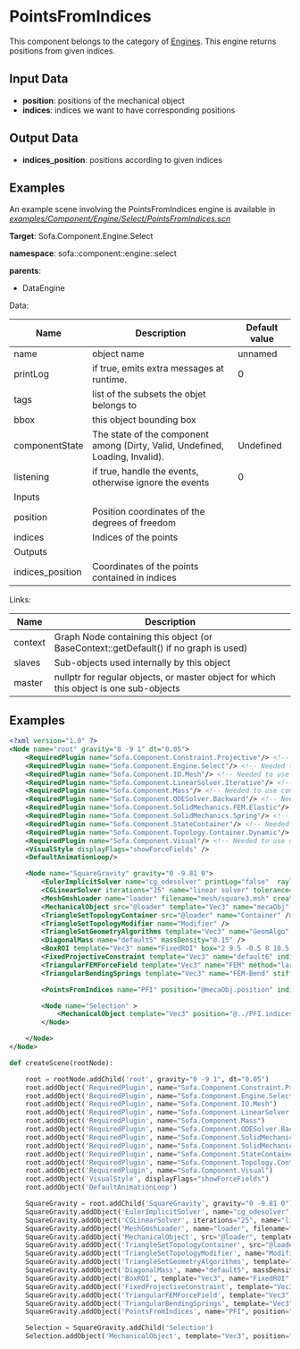 PointsFromIndices
================

This component belongs to the category of [Engines](https://www.sofa-framework.org/community/doc/simulation-principles/engine/). This engine returns positions from given indices.

Input Data
----------

-   **position**: positions of the mechanical object
-   **indices**: indices we want to have corresponding positions

Output Data
----------

-   **indices\_position**: positions according to given indices  

Examples
--------

An example scene involving the PointsFromIndices engine is available in [*examples/Component/Engine/Select/PointsFromIndices.scn*](https://github.com/sofa-framework/sofa/blob/master/examples/Component/Engine/Select/PointsFromIndices.scn)
<!-- automatically generated doc START -->
__Target__: Sofa.Component.Engine.Select

__namespace__: sofa::component::engine::select

__parents__: 
- DataEngine

Data: 

<table>
<thead>
    <tr>
        <th>Name</th>
        <th>Description</th>
        <th>Default value</th>
    </tr>
</thead>
<tbody>
	<tr>
		<td>name</td>
		<td>
object name
</td>
		<td>unnamed</td>
	</tr>
	<tr>
		<td>printLog</td>
		<td>
if true, emits extra messages at runtime.
</td>
		<td>0</td>
	</tr>
	<tr>
		<td>tags</td>
		<td>
list of the subsets the objet belongs to
</td>
		<td></td>
	</tr>
	<tr>
		<td>bbox</td>
		<td>
this object bounding box
</td>
		<td></td>
	</tr>
	<tr>
		<td>componentState</td>
		<td>
The state of the component among (Dirty, Valid, Undefined, Loading, Invalid).
</td>
		<td>Undefined</td>
	</tr>
	<tr>
		<td>listening</td>
		<td>
if true, handle the events, otherwise ignore the events
</td>
		<td>0</td>
	</tr>
	<tr>
		<td colspan="3">Inputs</td>
	</tr>
	<tr>
		<td>position</td>
		<td>
Position coordinates of the degrees of freedom
</td>
		<td></td>
	</tr>
	<tr>
		<td>indices</td>
		<td>
Indices of the points
</td>
		<td></td>
	</tr>
	<tr>
		<td colspan="3">Outputs</td>
	</tr>
	<tr>
		<td>indices_position</td>
		<td>
Coordinates of the points contained in indices
</td>
		<td></td>
	</tr>

</tbody>
</table>

Links: 

| Name | Description |
| ---- | ----------- |
|context|Graph Node containing this object (or BaseContext::getDefault() if no graph is used)|
|slaves|Sub-objects used internally by this object|
|master|nullptr for regular objects, or master object for which this object is one sub-objects|



## Examples

```xml
<?xml version="1.0" ?>
<Node name="root" gravity="0 -9 1" dt="0.05">
    <RequiredPlugin name="Sofa.Component.Constraint.Projective"/> <!-- Needed to use components [FixedProjectiveConstraint] -->
    <RequiredPlugin name="Sofa.Component.Engine.Select"/> <!-- Needed to use components [BoxROI PointsFromIndices] -->
    <RequiredPlugin name="Sofa.Component.IO.Mesh"/> <!-- Needed to use components [MeshGmshLoader] -->
    <RequiredPlugin name="Sofa.Component.LinearSolver.Iterative"/> <!-- Needed to use components [CGLinearSolver] -->
    <RequiredPlugin name="Sofa.Component.Mass"/> <!-- Needed to use components [DiagonalMass] -->
    <RequiredPlugin name="Sofa.Component.ODESolver.Backward"/> <!-- Needed to use components [EulerImplicitSolver] -->
    <RequiredPlugin name="Sofa.Component.SolidMechanics.FEM.Elastic"/> <!-- Needed to use components [TriangularFEMForceField] -->
    <RequiredPlugin name="Sofa.Component.SolidMechanics.Spring"/> <!-- Needed to use components [TriangularBendingSprings] -->
    <RequiredPlugin name="Sofa.Component.StateContainer"/> <!-- Needed to use components [MechanicalObject] -->
    <RequiredPlugin name="Sofa.Component.Topology.Container.Dynamic"/> <!-- Needed to use components [TriangleSetGeometryAlgorithms TriangleSetTopologyContainer TriangleSetTopologyModifier] -->
    <RequiredPlugin name="Sofa.Component.Visual"/> <!-- Needed to use components [VisualStyle] -->
    <VisualStyle displayFlags="showForceFields" />
    <DefaultAnimationLoop/>

    <Node name="SquareGravity" gravity="0 -9.81 0">
        <EulerImplicitSolver name="cg_odesolver" printLog="false"  rayleighStiffness="0.1" rayleighMass="0.1" />
        <CGLinearSolver iterations="25" name="linear solver" tolerance="1.0e-9" threshold="1.0e-9" />
        <MeshGmshLoader name="loader" filename="mesh/square3.msh" createSubelements="true"/>
        <MechanicalObject src="@loader" template="Vec3" name="mecaObj" scale3d="10 10 10" restScale="1" />
        <TriangleSetTopologyContainer src="@loader" name="Container" />
        <TriangleSetTopologyModifier name="Modifier" />
        <TriangleSetGeometryAlgorithms template="Vec3" name="GeomAlgo" />
        <DiagonalMass name="default5" massDensity="0.15" />
        <BoxROI template="Vec3" name="FixedROI" box="2 9.5 -0.5 8 10.5 0.5" drawBoxes="1" position="@mecaObj.rest_position" computeTriangles="0" computeTetrahedra="0" computeEdges="0" />
        <FixedProjectiveConstraint template="Vec3" name="default6" indices="@FixedROI.indices" />
        <TriangularFEMForceField template="Vec3" name="FEM" method="large" poissonRatio="0.3" youngModulus="60" />
        <TriangularBendingSprings template="Vec3" name="FEM-Bend" stiffness="300" damping="1" />

        <PointsFromIndices name="PFI" position="@mecaObj.position" indices="10 20 30" />

        <Node name="Selection" >
            <MechanicalObject template="Vec3" position="@../PFI.indices_position" name="SelectedDOFs" showIndices="1" showIndicesScale="0.2"  />
        </Node>

    </Node>
</Node>
```
```python
def createScene(rootNode):

	root = rootNode.addChild('root', gravity="0 -9 1", dt="0.05")
	root.addObject('RequiredPlugin', name="Sofa.Component.Constraint.Projective")
	root.addObject('RequiredPlugin', name="Sofa.Component.Engine.Select")
	root.addObject('RequiredPlugin', name="Sofa.Component.IO.Mesh")
	root.addObject('RequiredPlugin', name="Sofa.Component.LinearSolver.Iterative")
	root.addObject('RequiredPlugin', name="Sofa.Component.Mass")
	root.addObject('RequiredPlugin', name="Sofa.Component.ODESolver.Backward")
	root.addObject('RequiredPlugin', name="Sofa.Component.SolidMechanics.FEM.Elastic")
	root.addObject('RequiredPlugin', name="Sofa.Component.SolidMechanics.Spring")
	root.addObject('RequiredPlugin', name="Sofa.Component.StateContainer")
	root.addObject('RequiredPlugin', name="Sofa.Component.Topology.Container.Dynamic")
	root.addObject('RequiredPlugin', name="Sofa.Component.Visual")
	root.addObject('VisualStyle', displayFlags="showForceFields")
	root.addObject('DefaultAnimationLoop')

	SquareGravity = root.addChild('SquareGravity', gravity="0 -9.81 0")
	SquareGravity.addObject('EulerImplicitSolver', name="cg_odesolver", printLog="false", rayleighStiffness="0.1", rayleighMass="0.1")
	SquareGravity.addObject('CGLinearSolver', iterations="25", name="linear solver", tolerance="1.0e-9", threshold="1.0e-9")
	SquareGravity.addObject('MeshGmshLoader', name="loader", filename="mesh/square3.msh", createSubelements="true")
	SquareGravity.addObject('MechanicalObject', src="@loader", template="Vec3", name="mecaObj", scale3d="10 10 10", restScale="1")
	SquareGravity.addObject('TriangleSetTopologyContainer', src="@loader", name="Container")
	SquareGravity.addObject('TriangleSetTopologyModifier', name="Modifier")
	SquareGravity.addObject('TriangleSetGeometryAlgorithms', template="Vec3", name="GeomAlgo")
	SquareGravity.addObject('DiagonalMass', name="default5", massDensity="0.15")
	SquareGravity.addObject('BoxROI', template="Vec3", name="FixedROI", box="2 9.5 -0.5 8 10.5 0.5", drawBoxes="1", position="@mecaObj.rest_position", computeTriangles="0", computeTetrahedra="0", computeEdges="0")
	SquareGravity.addObject('FixedProjectiveConstraint', template="Vec3", name="default6", indices="@FixedROI.indices")
	SquareGravity.addObject('TriangularFEMForceField', template="Vec3", name="FEM", method="large", poissonRatio="0.3", youngModulus="60")
	SquareGravity.addObject('TriangularBendingSprings', template="Vec3", name="FEM-Bend", stiffness="300", damping="1")
	SquareGravity.addObject('PointsFromIndices', name="PFI", position="@mecaObj.position", indices="10 20 30")

	Selection = SquareGravity.addChild('Selection')
	Selection.addObject('MechanicalObject', template="Vec3", position="@../PFI.indices_position", name="SelectedDOFs", showIndices="1", showIndicesScale="0.2")
```

<!-- automatically generated doc END -->
